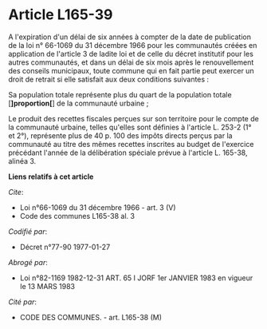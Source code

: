 # Article L165-39

A l'expiration d'un délai de six années à compter de la date de publication de la loi n° 66-1069 du 31 décembre 1966 pour les
communautés créées en application de l'article 3 de ladite loi et de celle du décret institutif pour les autres communautés,
et dans un délai de six mois après le renouvellement des conseils municipaux, toute commune qui en fait partie peut exercer
un droit de retrait si elle satisfait aux deux conditions suivantes :

Sa population totale représente plus du quart de la population totale [**]proportion[**] de la communauté urbaine ;

Le produit des recettes fiscales perçues sur son territoire pour le compte de la communauté urbaine, telles qu'elles sont
définies à l'article L. 253-2 (1° et 2°), représente plus de 40 p. 100 des impôts directs perçus par la communauté au titre
des mêmes recettes inscrites au budget de l'exercice précédant l'année de la délibération spéciale prévue à l'article L.
165-38, alinéa 3.

**Liens relatifs à cet article**

_Cite_:

  - Loi n°66-1069 du 31 décembre 1966 - art. 3 (V)
  - Code des communes L165-38 al. 3

_Codifié par_:

  - Décret n°77-90 1977-01-27

_Abrogé par_:

  - Loi n°82-1169 1982-12-31 ART. 65 I JORF 1er JANVIER 1983 en vigueur le 13 MARS 1983

_Cité par_:

  - CODE DES COMMUNES. - art. L165-38 (M)
